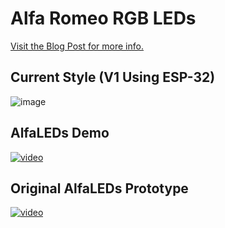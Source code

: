 # Alfa Romeo RGB LEDs

[Visit the Blog Post for more info.](http://consultingjoe.com/alfa-romeo-rgb-grill-leds-with-bluetooth/)

## Current Style (V1 Using ESP-32) ##
![image](https://iotdesignpro.com/sites/default/files/inline-images/WS2812-ESP32-Circuit-Diagram.png)

## AlfaLEDs Demo ##
[![video](http://i3.ytimg.com/vi/htLffzOaaq8/hqdefault.jpg)](https://www.youtube.com/watch?v=htLffzOaaq8)

## Original AlfaLEDs Prototype ##
[![video](http://i3.ytimg.com/vi/NaS8q0BSTw4/hqdefault.jpg)](https://www.youtube.com/watch?v=NaS8q0BSTw4)
